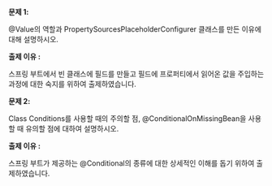 <p><b>문제 1:</b></p>
<p>@Value의 역할과 PropertySourcesPlaceholderConfigurer 클래스를 만든 이유에 대해 설명하시오.</p>
<p><b>출제 이유 :</b></p>
<p>스프링 부트에서 빈 클래스에 필드를 만들고 필드에 프로퍼티에서 읽어온 값을 주입하는 과정에 대한 숙지를 위하여 출제하였습니다.</p>
<p><b>문제 2:</b></p>
<p>Class Conditions를 사용할 때의 주의할 점, @ConditionalOnMissingBean을 사용할 때 유의할 점에 대하여 설명하시오.</p>
<p><b>출제 이유 :</b></p>
<p>스프링 부트가 제공하는 @Conditional의 종류에 대한 상세적인 이해를 돕기 위하여 출제하였습니다.</p>